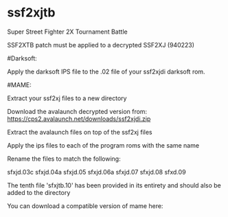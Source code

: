 # ssf2xjtb

Super Street Fighter 2X Tournament Battle

SSF2XTB patch must be applied to a decrypted SSF2XJ (940223)

#Darksoft:

Apply the darksoft IPS file to the .02 file of your ssf2xjdi darksoft rom.

#MAME:

Extract your ssf2xj files to a new directory

Download the avalaunch decrypted version from: https://cps2.avalaunch.net/downloads/ssf2xjdi.zip

Extract the avalaunch files on top of the ssf2xj files

Apply the ips files to each of the program roms with the same name

Rename the files to match the following:

sfxjd.03c
sfxjd.04a
sfxjd.05
sfxjd.06a
sfxjd.07
sfxjd.08
sfxd.09 

The tenth file 'sfxjtb.10' has been provided in its entirety and should also be added to the directory

You can download a compatible version of mame here:

